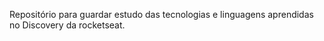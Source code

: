 Repositório para guardar estudo das tecnologias e linguagens aprendidas no Discovery da rocketseat.
